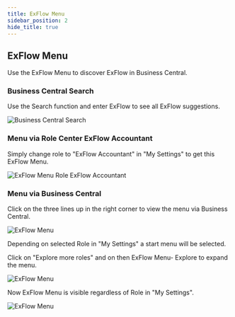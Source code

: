 ```yaml
---
title: ExFlow Menu
sidebar_position: 2
hide_title: true
---
```

## ExFlow Menu

Use the ExFlow Menu to discover ExFlow in Business Central.

### Business Central Search

Use the Search function and enter ExFlow to see all ExFlow suggestions.

![Business Central Search](@site/static/img/media/business-central-search-001.png)

### Menu via Role Center ExFlow Accountant

Simply change role to "ExFlow Accountant" in "My Settings" to get this
ExFlow Menu.

![ExFlow Menu Role ExFlow Accountant](@site/static/img/media/exflow-menu-001.png)

### Menu via Business Central

Click on the three lines up in the right corner to view the menu via
Business Central.

![ExFlow Menu](@site/static/img/media/exflow-menu-002-extended.png)

Depending on selected Role in "My Settings" a start menu will be
selected.

Click on "Explore more roles" and on then ExFlow Menu- Explore to expand
the menu.

![ExFlow Menu](@site/static/img/media/exflow-menu-003-extended.png)

Now ExFlow Menu is visible regardless of Role in "My Settings".

![ExFlow Menu](@site/static/img/media/exflow-menu-004-extended.png)
